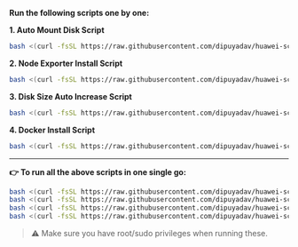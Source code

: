 **Run the following scripts one by one:**

**1. Auto Mount Disk Script**  
```bash
bash <(curl -fsSL https://raw.githubusercontent.com/dipuyadav/huawei-scripts/refs/heads/main/auto-mount.sh)
```

**2. Node Exporter Install Script**  
```bash
bash <(curl -fsSL https://raw.githubusercontent.com/dipuyadav/huawei-scripts/refs/heads/main/node-exporter.sh)
```

**3. Disk Size Auto Increase Script**  
```bash
bash <(curl -fsSL https://raw.githubusercontent.com/dipuyadav/huawei-scripts/refs/heads/main/disk-size-auto-increase.sh)
```

**4. Docker Install Script**  
```bash
bash <(curl -fsSL https://raw.githubusercontent.com/dipuyadav/huawei-scripts/refs/heads/main/docker-install.sh)
```

---

**👉 To run all the above scripts in one single go:**  
```bash
bash <(curl -fsSL https://raw.githubusercontent.com/dipuyadav/huawei-scripts/refs/heads/main/auto-mount.sh) && \
bash <(curl -fsSL https://raw.githubusercontent.com/dipuyadav/huawei-scripts/refs/heads/main/node-exporter.sh) && \
bash <(curl -fsSL https://raw.githubusercontent.com/dipuyadav/huawei-scripts/refs/heads/main/disk-size-auto-increase.sh) && \
bash <(curl -fsSL https://raw.githubusercontent.com/dipuyadav/huawei-scripts/refs/heads/main/docker-install.sh)
```
> ⚠️ Make sure you have root/sudo privileges when running these.
